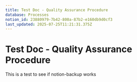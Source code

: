 ```yaml
---
title: Test Doc - Quality Assurance Procedure
database: Processes
notion_id: 23880979-7b42-800a-87b2-e160db9d0cf3
last_updated: 2025-07-25T11:21:31.375Z
---
```


# Test Doc - Quality Assurance Procedure


This is a test to see if notion-backup works

